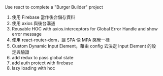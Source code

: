 Use react to complete a "Burger Builder" project

1. 使用 Firebase 當作後台儲存資料
2. 使用 axios 與後台溝通
3. Reusable HOC with axios.interceptors for Global Error Handle and show error message
4. 使用 react-router-dom，讓 SPA 像 MPA 感覺一樣
5. Custom Dynamic Input Element，藉由 config 去決定 Input Element 的設定與驗證
6. add redux to pass global state
7. add auth protect with firebase
8. lazy loading with hoc